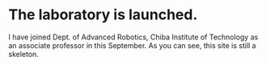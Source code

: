 # The laboratory is launched.
I have joined Dept. of Advanced Robotics, Chiba Institute of Technology as an associate professor in this September. As you can see, this site is still a skeleton.
